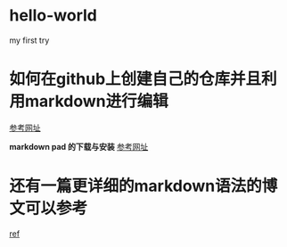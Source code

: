 # hello-world
my first try 
# 如何在github上创建自己的仓库并且利用markdown进行编辑
[参考网址](https://blog.csdn.net/wiinter_fdd/article/details/70160358)


**markdown pad 的下载与安装**
[参考网址](https://www.jianshu.com/p/e9840793d8c2)

# 还有一篇更详细的markdown语法的博文可以参考
[ref](https://www.cnblogs.com/yabin/p/6366151.html)
